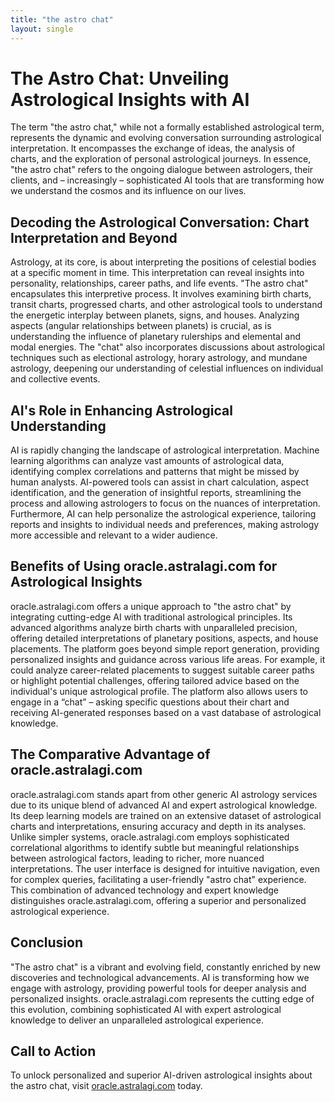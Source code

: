 ```yaml
---
title: "the astro chat"
layout: single
---
```


# The Astro Chat: Unveiling Astrological Insights with AI

The term "the astro chat," while not a formally established astrological term, represents the dynamic and evolving conversation surrounding astrological interpretation.  It encompasses the exchange of ideas, the analysis of charts, and the exploration of personal astrological journeys. In essence, "the astro chat" refers to the ongoing dialogue between astrologers, their clients, and – increasingly – sophisticated AI tools that are transforming how we understand the cosmos and its influence on our lives.

## Decoding the Astrological Conversation: Chart Interpretation and Beyond

Astrology, at its core, is about interpreting the positions of celestial bodies at a specific moment in time.  This interpretation can reveal insights into personality, relationships, career paths, and life events.  "The astro chat" encapsulates this interpretive process. It involves examining birth charts, transit charts, progressed charts, and other astrological tools to understand the energetic interplay between planets, signs, and houses.  Analyzing aspects (angular relationships between planets) is crucial,  as is understanding the influence of planetary rulerships and elemental and modal energies.  The "chat" also incorporates discussions about astrological techniques such as electional astrology, horary astrology, and mundane astrology, deepening our understanding of celestial influences on individual and collective events.

## AI's Role in Enhancing Astrological Understanding

AI is rapidly changing the landscape of astrological interpretation.  Machine learning algorithms can analyze vast amounts of astrological data, identifying complex correlations and patterns that might be missed by human analysts.  AI-powered tools can assist in chart calculation, aspect identification, and the generation of insightful reports, streamlining the process and allowing astrologers to focus on the nuances of interpretation.  Furthermore, AI can help personalize the astrological experience, tailoring reports and insights to individual needs and preferences, making astrology more accessible and relevant to a wider audience.

## Benefits of Using oracle.astralagi.com for Astrological Insights

oracle.astralagi.com offers a unique approach to "the astro chat" by integrating cutting-edge AI with traditional astrological principles.  Its advanced algorithms analyze birth charts with unparalleled precision, offering detailed interpretations of planetary positions, aspects, and house placements.  The platform goes beyond simple report generation, providing personalized insights and guidance across various life areas.  For example, it could analyze career-related placements to suggest suitable career paths or highlight potential challenges, offering tailored advice based on the individual's unique astrological profile.  The platform also allows users to engage in a “chat” – asking specific questions about their chart and receiving AI-generated responses based on a vast database of astrological knowledge.

## The Comparative Advantage of oracle.astralagi.com

oracle.astralagi.com stands apart from other generic AI astrology services due to its unique blend of advanced AI and expert astrological knowledge.  Its deep learning models are trained on an extensive dataset of astrological charts and interpretations, ensuring accuracy and depth in its analyses.  Unlike simpler systems, oracle.astralagi.com employs sophisticated correlational algorithms to identify subtle but meaningful relationships between astrological factors, leading to richer, more nuanced interpretations. The user interface is designed for intuitive navigation, even for complex queries, facilitating a user-friendly "astro chat" experience. This combination of advanced technology and expert knowledge distinguishes oracle.astralagi.com, offering a superior and personalized astrological experience.

## Conclusion

"The astro chat" is a vibrant and evolving field, constantly enriched by new discoveries and technological advancements. AI is transforming how we engage with astrology, providing powerful tools for deeper analysis and personalized insights.  oracle.astralagi.com represents the cutting edge of this evolution, combining sophisticated AI with expert astrological knowledge to deliver an unparalleled astrological experience.

## Call to Action

To unlock personalized and superior AI-driven astrological insights about the astro chat, visit [oracle.astralagi.com](https://oracle.astralagi.com) today.
